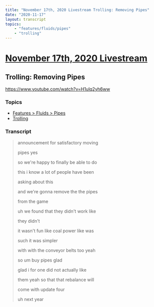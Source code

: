 ```yaml
---
title: "November 17th, 2020 Livestream Trolling: Removing Pipes"
date: "2020-11-17"
layout: transcript
topics:
    - "features/fluids/pipes"
    - "trolling"
---
```

# [November 17th, 2020 Livestream](../2020-11-17.md)
## Trolling: Removing Pipes
https://www.youtube.com/watch?v=H1ulq2yh6ww

### Topics
* [Features > Fluids > Pipes](../topics/features/fluids/pipes.md)
* [Trolling](../topics/trolling.md)

### Transcript

> announcement for satisfactory moving
>
> pipes yes
>
> so we're happy to finally be able to do
>
> this i know a lot of people have been
>
> asking about this
>
> and we're gonna remove the the pipes
>
> from the game
>
> uh we found that they didn't work like
>
> they didn't
>
> it wasn't fun like coal power like was
>
> such it was simpler
>
> with with the conveyor belts too yeah
>
> so um buy pipes glad
>
> glad i for one did not actually like
>
> them yeah so that that rebalance will
>
> come with update four
>
> uh next year
